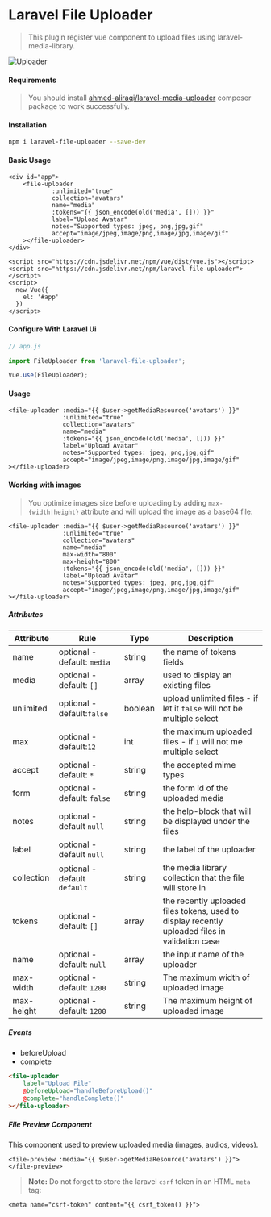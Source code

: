 # Laravel File Uploader

> This plugin register vue component to upload files using laravel-media-library.

![Uploader](https://github.com/ahmed-aliraqi/laravel-file-uploader/blob/master/screenshots/uploader-v2.gif?raw=true)


#### Requirements
> You should install [ahmed-aliraqi/laravel-media-uploader](https://github.com/ahmed-aliraqi/laravel-media-uploader) composer package to work successfully.

#### Installation
```bash
npm i laravel-file-uploader --save-dev
```
#### Basic Usage
```blade
<div id="app">
    <file-uploader
            :unlimited="true"
            collection="avatars"
            name="media"
            :tokens="{{ json_encode(old('media', [])) }}"
            label="Upload Avatar"
            notes="Supported types: jpeg, png,jpg,gif"
            accept="image/jpeg,image/png,image/jpg,image/gif"
    ></file-uploader>
</div>

<script src="https://cdn.jsdelivr.net/npm/vue/dist/vue.js"></script>
<script src="https://cdn.jsdelivr.net/npm/laravel-file-uploader"></script>
<script>
  new Vue({
    el: '#app'
  })
</script>
```
#### Configure With Laravel Ui
```js
// app.js

import FileUploader from 'laravel-file-uploader';

Vue.use(FileUploader);
```
#### Usage
```blade
<file-uploader :media="{{ $user->getMediaResource('avatars') }}"
               :unlimited="true"
               collection="avatars"
               name="media"
               :tokens="{{ json_encode(old('media', [])) }}"
               label="Upload Avatar"
               notes="Supported types: jpeg, png,jpg,gif"
               accept="image/jpeg,image/png,image/jpg,image/gif"
></file-uploader>
```

#### Working with images
> You optimize images size before uploading by adding `max-{width|height}` attribute and will upload the image as a base64 file:
```blade
<file-uploader :media="{{ $user->getMediaResource('avatars') }}"
               :unlimited="true"
               collection="avatars"
               name="media"
               max-width="800"
               max-height="800"
               :tokens="{{ json_encode(old('media', [])) }}"
               label="Upload Avatar"
               notes="Supported types: jpeg, png,jpg,gif"
               accept="image/jpeg,image/png,image/jpg,image/gif"
></file-uploader>
```
##### Attributes
| Attribute |Rule | Type  |Description |
|--|--|--|--|
| name | optional - default: `media`  |string | the name of tokens fields  |
| media | optional - default: `[]`  |array | used to display an existing files  |
| unlimited |optional - default:`false`| boolean| upload unlimited files - if let it `false` will not be multiple select|
| max|optional - default:`12`| int| the maximum uploaded files - if `1` will not me multiple select|
|accept| optional - default: `*`| string| the accepted mime types|
|form| optional - default: `false`| string| the form id of the uploaded media|
|notes| optional - default `null`| string| the help-block that will be displayed under the files|
|label| optional - default `null`| string| the label of the uploader|
|collection| optional - default `default`|string| the media library collection that the file will store in|
|tokens| optional - default: `[]`|array|the recently uploaded files tokens, used to display recently uploaded files in validation case|
|name| optional - default: `null`|array|the input name of the uploader|
|max-width| optional - default: `1200`|string|The maximum width of uploaded image|
|max-height| optional - default: `1200`|string|The maximum height of uploaded image|

##### Events  
* beforeUpload
* complete
```html
<file-uploader 
	label="Upload File" 
	@beforeUpload="handleBeforeUpload()"
	@complete="handleComplete()"
></file-uploader>
```

##### File Preview Component
This component used to preview uploaded media (images, audios, videos).
```blade
<file-preview :media="{{ $user->getMediaResource('avatars') }}"></file-preview>
```

> **Note:**
> Do not forget to store the laravel `csrf` token in an HTML `meta` tag:
```blade
<meta name="csrf-token" content="{{ csrf_token() }}">
```